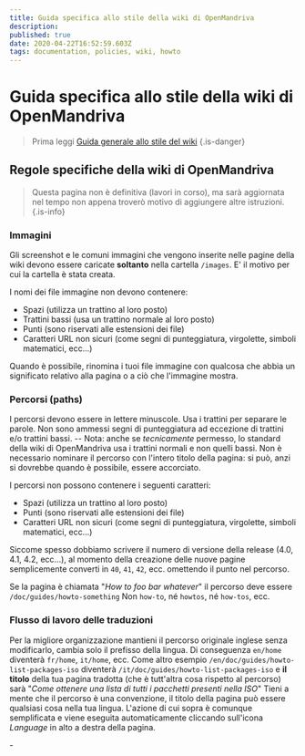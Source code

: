 ```yaml
---
title: Guida specifica allo stile della wiki di OpenMandriva
description: 
published: true
date: 2020-04-22T16:52:59.603Z
tags: documentation, policies, wiki, howto
---
```


# Guida specifica allo stile della wiki di OpenMandriva
> Prima leggi [Guida generale allo stile del wiki](/doc/wiki-style-guide)
{.is-danger}

## Regole specifiche della wiki di OpenMandriva

> Questa pagina non è definitiva (lavori in corso), ma sarà aggiornata nel tempo non appena troverò motivo di aggiungere altre istruzioni.
{.is-info}


### Immagini
Gli screenshot e le comuni immagini che vengono inserite nelle pagine della wiki devono essere caricate **soltanto** nella cartella `/images`.
E' il motivo per cui la cartella è stata creata.

I nomi dei file immagine non devono contenere:
- Spazi (utilizza un trattino al loro posto)
- Trattini bassi (usa un trattino normale al loro posto)
- Punti (sono riservati alle estensioni dei file)
- Caratteri URL non sicuri (come segni di punteggiatura, virgolette, simboli matematici, ecc...)

Quando è possibile, rinomina i tuoi file immagine con qualcosa che abbia un significato relativo alla pagina o a ciò che l'immagine mostra.

### Percorsi (paths)
I percorsi devono essere in lettere minuscole. Usa i trattini per separare le parole.
Non sono ammessi segni di punteggiatura ad eccezione di trattini e/o trattini bassi.
-- Nota: anche se *tecnicamente* permesso, lo standard della wiki di OpenMandriva usa i trattini normali e non quelli bassi.
Non è necessario nominare il percorso con l'intero titolo della pagina: si può, anzi si dovrebbe quando è possibile, essere accorciato.

I percorsi non possono contenere i seguenti caratteri:
- Spazi (utilizza un trattino al loro posto)
- Punti (sono riservati alle estensioni dei file)
- Caratteri URL non sicuri (come segni di punteggiatura, virgolette, simboli matematici, ecc...)

Siccome spesso dobbiamo scrivere il numero di versione della release (4.0, 4.1, 4.2, ecc...), al momento della creazione delle nuove pagine semplicemente converti in  `40`, `41`, `42`, ecc. omettendo il punto nel percorso.

Se la pagina è chiamata "*How to foo bar whatever*" il percorso deve essere `/doc/guides/howto-something`
Non `how-to`, né `howtos`, né `how-tos`, ecc.

### Flusso di lavoro delle traduzioni
Per la migliore organizzazione mantieni il percorso originale inglese senza modificarlo, cambia solo il prefisso della lingua. Di conseguenza `en/home` diventerà `fr/home`, `it/home`, ecc.
Come altro esempio `/en/doc/guides/howto-list-packages-iso` diventerà `/it/doc/guides/howto-list-packages-iso` e **il titolo** della tua pagina tradotta (che è tutt'altra cosa rispetto al percorso) sarà "*Come ottenere una lista di tutti i pacchetti presenti nella ISO*"
Tieni a mente che il percorso è una convenzione, il titolo della pagina può essere qualsiasi cosa nella tua lingua.
L'azione di cui sopra è comunque semplificata e viene eseguita automaticamente cliccando sull'icona *Language* <i class="v-icon mdi mdi-web"></i> in alto a destra della pagina.

\-






